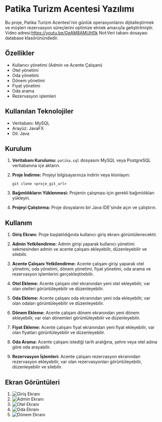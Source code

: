 # Patika Turizm Acentesi Yazılımı

Bu proje, Patika Turizm Acentesi'nin günlük operasyonlarını dijitalleştirmek ve müşteri rezervasyon süreçlerini optimize etmek amacıyla geliştirilmiştir.
Video adresi:https://youtu.be/GeAM8AMUH0k
Not:Veri tabanı dosayası database klasörünündedir.

## Özellikler

- Kullanıcı yönetimi (Admin ve Acente Çalışanı)
- Otel yönetimi
- Oda yönetimi
- Dönem yönetimi
- Fiyat yönetimi
- Oda arama
- Rezervasyon işlemleri

## Kullanılan Teknolojiler

- Veritabanı: MySQL
- Arayüz: JavaFX
- Dil: Java

## Kurulum

1. **Veritabanı Kurulumu:** `patika.sql` dosyasını MySQL veya PostgreSQL veritabanına içe aktarın.

2. **Proje İndirme:** Projeyi bilgisayarınıza indirin veya klonlayın:

    ```
    git clone <proje_git_url>
    ```

3. **Bağımlılıkların Yüklenmesi:** Projenin çalışması için gerekli bağımlılıkları yükleyin.

4. **Projeyi Çalıştırma:** Proje dosyalarını bir Java IDE'sinde açın ve çalıştırın.

## Kullanım

1. **Giriş Ekranı:** Proje başlatıldığında kullanıcı giriş ekranı görüntülenecektir.

2. **Admin Yetkilendirme:** Admin girişi yaparak kullanıcı yönetimi sekmesinden admin ve acente çalışanı ekleyebilir, düzenleyebilir ve silebilir.

3. **Acente Çalışanı Yetkilendirme:** Acente çalışanı girişi yaparak otel yönetimi, oda yönetimi, dönem yönetimi, fiyat yönetimi, oda arama ve rezervasyon işlemlerini gerçekleştirebilir.

4. **Otel Ekleme:** Acente çalışanı otel ekranından yeni otel ekleyebilir, var olan otelleri görüntüleyebilir ve düzenleyebilir.

5. **Oda Ekleme:** Acente çalışanı oda ekranından yeni oda ekleyebilir, var olan odaları görüntüleyebilir ve düzenleyebilir.

6. **Dönem Ekleme:** Acente çalışanı dönem ekranından yeni dönem ekleyebilir, var olan dönemleri görüntüleyebilir ve düzenleyebilir.

7. **Fiyat Ekleme:** Acente çalışanı fiyat ekranından yeni fiyat ekleyebilir, var olan fiyatları görüntüleyebilir ve düzenleyebilir.

8. **Oda Arama:** Acente çalışanı istediği tarih aralığına, şehre veya otel adına göre oda arayabilir.

9. **Rezervasyon İşlemleri:** Acente çalışanı rezervasyon ekranından rezervasyon ekleyebilir, var olan rezervasyonları görüntüleyebilir, düzenleyebilir ve silebilir.

## Ekran Görüntüleri

1. ![Giriş Ekranı](figures/login.png)
2. ![Admin Ekranı](figures/admin.png)
3. ![Otel Ekranı](figures/hotel.png)
4. ![Oda Ekranı](figures/room.png)
5. ![Dönem Ekranı](figures/season.png)


